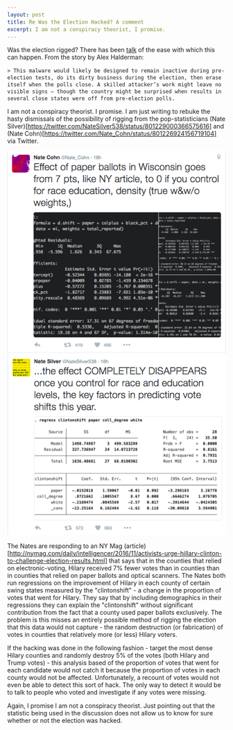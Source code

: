 ```yaml
---
layout: post
title: Re Was the Election Hacked? A comment
excerpt: I am not a conspiracy theorist, I promise.
---
```


Was the election rigged? There has been [talk](https://medium.com/@jhalderm/want-to-know-if-the-election-was-hacked-look-at-the-ballots-c61a6113b0ba#.ehjzgtk8k) of the ease with which this can happen. From the story by Alex Halderman:

    > This malware would likely be designed to remain inactive during pre-election tests, do its dirty business during the election, then erase itself when the polls close. A skilled attacker’s work might leave no visible signs — though the country might be surprised when results in several close states were off from pre-election polls.

I am not a conspiracy theorist. I promise. I am just writing to rebuke the hasty dismissals of the possibility of rigging from the pop-statisticians (Nate Silver)[https://twitter.com/NateSilver538/status/801229000366575616] and (Nate Cohn)[https://twitter.com/Nate_Cohn/status/801226924156719104] via Twitter.

![Cohn](./../images/cohn.png)
![Silver](./../images/silver.png)

The Nates are responding to an NY Mag (article)[http://nymag.com/daily/intelligencer/2016/11/activists-urge-hillary-clinton-to-challenge-election-results.html] that says that in the counties that relied on electronic-voting, Hilary received 7% fewer votes than in counties than in counties that relied on paper ballots and optical scanners. The Nates both run regressions on the improvement of Hilary in each county of certain swing states measured by the "clintonshift" - a change in the proportion of votes that went for Hilary. They say that by including demographics in their regressions they can explain the "clintonshift" without significant contribution from the fact that a county used paper ballots exclusively. The problem is this misses an entirely possible method of rigging the election that this data would not capture - the random destruction (or fabrication) of votes in counties that relatively more (or less) Hilary voters.

If the hacking was done in the following fashion - target the most dense Hilary counties and randomly destroy 5% of the votes (both Hilary and Trump votes) - this analysis based of the proportion of votes that went for each candidate would not catch it because the proportion of votes in each county would not be affected. Unfortunately, a recount of votes would not even be able to detect this sort of hack. The only way to detect it would be to talk to people who voted and investigate if any votes were missing.

Again, I promise I am not a conspiracy theorist. Just pointing out that the statistic being used in the discussion does not allow us to know for sure whether or not the election was hacked.




